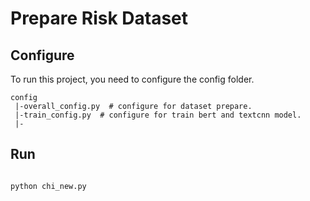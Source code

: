 # Prepare Risk Dataset

## Configure

To run this project, you need to configure the config folder.
```angular2
config
 |-overall_config.py  # configure for dataset prepare.
 |-train_config.py  # configure for train bert and textcnn model.
 |-
```


## Run

```

python chi_new.py

```


